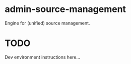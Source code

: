 # admin-source-management

Engine for (unified) source management.

# TODO

Dev environment instructions here...
